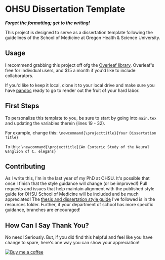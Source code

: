 # OHSU Dissertation Template

***Forget the formatting; get to the writing!***

This project is designed to serve as a dissertation template following the guidelines of the School of Medicine at Oregon Health & Science University.

## Usage

I recommend grabbing this project off ofg the [Overleaf library](https://www.overleaf.com/latex/templates/ohsu-dissertation-template/xhgmkwmftkrs). Overleaf's free for individual users, and $15 a month if you'd like to include collaborators. 

If you'd like to keep it local, clone it to your local drive and make sure you have [pandoc](https://pandoc.org/) ready to go to render out the fruit of your hard labor.

## First Steps

To personalize this template to you, be sure to start by going into `main.tex` and updating the variables therein (lines 19 - 32).

For example, change this:
`\newcommand{\projecttitle}{Your Dissertation Title}`

To this:
`\newcommand{\projecttitle}{An Esoteric Study of the Neural Ganglion of C. elegans}`

## Contributing

As I write this, I'm in the last year of my PhD at OHSU. It's possible that once I finish that the style guidance will change (or be improved!) Pull requests and issues that help maintain alignment with the published style guide for OHSU School of Medicine will be included and be much appreciated! The [thesis and dissertation style guide](https://github.com/greenstick/ohsu-dissertation-template/blob/main/resources/preparation-of-dissertation-and-thesis.pdf) I've followed is in the resources folder. Further, if your department of school has more specific guidance, branches are encouraged!

## How Can I Say Thank You?

No need! Seriously. But, if you did find this helpful and feel like you have change to spare, here's one way you can show your appreciation!

[![Buy me a coffee][buymeacoffee-icon]][buymeacoffee-link]

[buymeacoffee-link]: https://www.buymeacoffee.com/O1TrCFSXa
[buymeacoffee-icon]: https://www.buymeacoffee.com/assets/img/custom_images/purple_img.png
